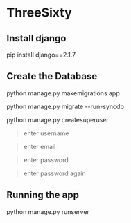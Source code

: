 ﻿# ThreeSixty

## Install django

pip install django==2.1.7

## Create the Database

python manage.py makemigrations app

python manage.py migrate --run-syncdb

python manage.py createsuperuser
> enter username

> enter email

> enter password

> enter password again


## Running the app

python manage.py runserver

